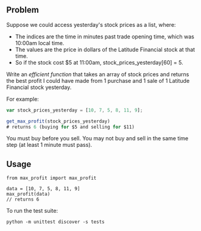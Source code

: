 ## Problem

Suppose we could access yesterday's stock prices as a list, where:

* The indices are the time in minutes past trade opening time, which was 10:00am local time.
* The values are the price in dollars of the Latitude Financial stock at that time.
* So if the stock cost $5 at 11:00am, stock_prices_yesterday[60] = 5.

Write an *efficient function* that takes an array of stock prices and returns the best profit I could have made from 1 purchase and 1 sale of 1 Latitude Financial stock yesterday.

For example:
```js
var stock_prices_yesterday = [10, 7, 5, 8, 11, 9];

get_max_profit(stock_prices_yesterday)
# returns 6 (buying for $5 and selling for $11)
```

You must buy before you sell.
You may not buy and sell in the same time step (at least 1 minute must pass).

## Usage

```
from max_profit import max_profit

data = [10, 7, 5, 8, 11, 9]
max_profit(data)
// returns 6
```

To run the test suite:
```
python -m unittest discover -s tests
```

